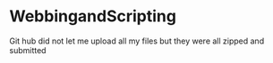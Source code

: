 # WebbingandScripting 
Git hub did not let me upload all my files but they were all zipped and submitted
